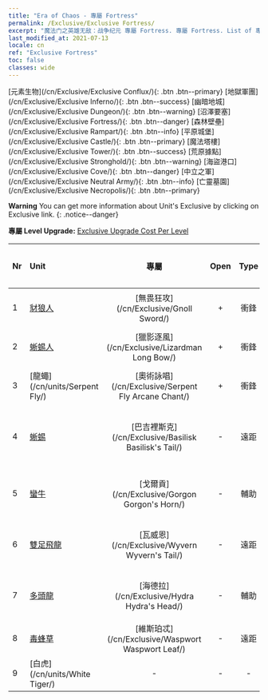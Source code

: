 ```yaml
---
title: "Era of Chaos - 專屬 Fortress"
permalink: /Exclusive/Exclusive Fortress/
excerpt: "魔法门之英雄无敌：战争纪元 專屬 Fortress. 專屬 Fortress. List of 專屬 Fortress in Era of Chaos"
last_modified_at: 2021-07-13
locale: cn
ref: "Exclusive Fortress"
toc: false
classes: wide
---
```

 [元素生物](/cn/Exclusive/Exclusive Conflux/){: .btn .btn--primary} [地獄軍團](/cn/Exclusive/Exclusive Inferno/){: .btn .btn--success} [幽暗地城](/cn/Exclusive/Exclusive Dungeon/){: .btn .btn--warning} [沼澤要塞](/cn/Exclusive/Exclusive Fortress/){: .btn .btn--danger} [森林壁壘](/cn/Exclusive/Exclusive Rampart/){: .btn .btn--info} [平原城堡](/cn/Exclusive/Exclusive Castle/){: .btn .btn--primary} [魔法塔樓](/cn/Exclusive/Exclusive Tower/){: .btn .btn--success} [荒原據點](/cn/Exclusive/Exclusive Stronghold/){: .btn .btn--warning} [海盜港口](/cn/Exclusive/Exclusive Cove/){: .btn .btn--danger} [中立之軍](/cn/Exclusive/Exclusive Neutral Army/){: .btn .btn--info} [亡靈墓園](/cn/Exclusive/Exclusive Necropolis/){: .btn .btn--primary} 

**Warning** You can get more information about Unit's Exclusive by clicking on Exclusive link. 
{: .notice--danger}

 **專屬 Level Upgrade:** [Exclusive Upgrade Cost Per Level](/Exclusive/ExclusiveUpgradeCostPerLevel/)

  | Nr |         Unit        | 專屬 | Open  |    Type   |  Item to Rank UP      |  塗裝   |
  |:---|:--------------------|:-------------:|:-----:|:---------:|:---------------------:|:-------:|
  | 1  | [豺狼人](/cn/units/Gnoll/) | [無畏狂攻](/cn/Exclusive/Gnoll Sword/) | + | 衝鋒 | [無畏狂攻碎片](/cn/Items/con_912/) | - |
  | 2  | [蜥蜴人](/cn/units/Lizardman/) | [獵影逐風](/cn/Exclusive/Lizardman Long Bow/) | + | 衝鋒 | [獵影逐風碎片](/cn/Items/con_914/) | - |
  | 3  | [龍蠅](/cn/units/Serpent Fly/) | [奧術詠唱](/cn/Exclusive/Serpent Fly Arcane Chant/) | + | 衝鋒 | [奧術詠唱碎片](/cn/Items/con_915/) | - |
  | 4  | [蜥蜴](/cn/units/Basilisk/) | [巴吉裡斯克](/cn/Exclusive/Basilisk Basilisk's Tail/) | - | 遠距 | [巴吉裡斯克碎片](/cn/Items/con_994/) | [巴吉里斯克特效塗裝](/cn/Items/con_662/) |
  | 5  | [蠻牛](/cn/units/Gorgon/) | [戈爾貢](/cn/Exclusive/Gorgon Gorgon's Horn/) | - | 輔助 | [戈爾貢碎片](/cn/Items/con_995/) | [戈爾貢特效塗裝](/cn/Items/con_663/) |
  | 6  | [雙足飛龍](/cn/units/Wyvern/) | [瓦威恩](/cn/Exclusive/Wyvern Wyvern's Tail/) | - | 遠距 | [瓦威恩碎片](/cn/Items/con_996/) | [瓦威恩特效塗裝](/cn/Items/con_664/) |
  | 7  | [多頭龍](/cn/units/Hydra/) | [海德拉](/cn/Exclusive/Hydra Hydra's Head/) | - | 輔助 | [海德拉碎片](/cn/Items/con_997/) | [海德拉特效塗裝](/cn/Items/con_665/) |
  | 8  | [毒蜂草](/cn/units/Waspwort/) | [維斯珀忒](/cn/Exclusive/Waspwort Waspwort Leaf/) | - | 遠距 | - | - |
  | 9  | [白虎](/cn/units/White Tiger/) | - | - | - | none | none |
